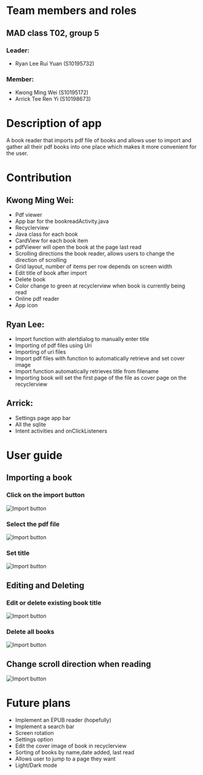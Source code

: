 # Team members and roles
## MAD class T02, group 5
### Leader: 
* Ryan Lee Rui Yuan (S10195732)
### Member: 
* Kwong Ming Wei (S10195172)
* Arrick Tee Ren Yi (S10198673)

# Description of app

A book reader that imports pdf file of books and allows user to import and gather all their pdf books into one place which makes it more convenient for the user. 

# Contribution

## Kwong Ming Wei: 
* Pdf viewer
* App bar for the bookreadActivity.java
* Recyclerview
* Java class for each book
* CardView for each book item
* pdfViewer will open the book at the page last read
* Scrolling directions the book reader, allows users to change the direction of scrolling
* Grid layout, number of items per row depends on screen width
* Edit title of book after import
* Delete book
* Color change to green at recyclerview when book is currently being read
* Online pdf reader
* App icon

## Ryan Lee:
* Import function with alertdialog to manually enter title
* Importing of pdf files using Uri
* Importing of uri files
* Import pdf files with function to automatically retrieve and set cover image
* Import function automatically retrieves title from filename
* Importing book will set the first page of the file as cover page on the recyclerview

## Arrick:
* Settings page app bar
* All the sqlite
* Intent activities and onClickListeners

# User guide

## Importing a book
### Click on the import button
![Import button](https://www.picturepaste.ca/images/2020/06/04/Android-Emulator---Pixel_3_XL_API_28_5554-6_4_2020-7_10_22-PM_LI.jpg)

### Select the pdf file
![Import button](https://i.imgur.com/JS9yrRk.jpg)

### Set title
![Import button](https://www.picturepaste.ca/images/2020/06/04/Android-Emulator---Pixel_3_XL_API_28_5554-6_4_2020-7_11_04-PM.png)

## Editing and Deleting
### Edit or delete existing book title
![Import button](https://imgur.com/uUbSw8N)
### Delete all books
![Import button](https://www.picturepaste.ca/images/2020/06/07/Android-Emulator---Pixel_3_XL_API_28_5554-6_8_2020-4_53_54-AM_LI.jpg)

## Change scroll direction when reading
![Import button](https://www.picturepaste.ca/images/2020/06/07/Android-Emulator---Pixel_3_XL_API_28_5554-6_8_2020-4_54_11-AM_LI.jpg)

# Future plans
* Implement an EPUB reader (hopefully)
* Implement a search bar
* Screen rotation
* Settings option
* Edit the cover image of book in recyclerview
* Sorting of books by name,date added, last read
* Allows user to jump to a page they want
* Light/Dark mode
